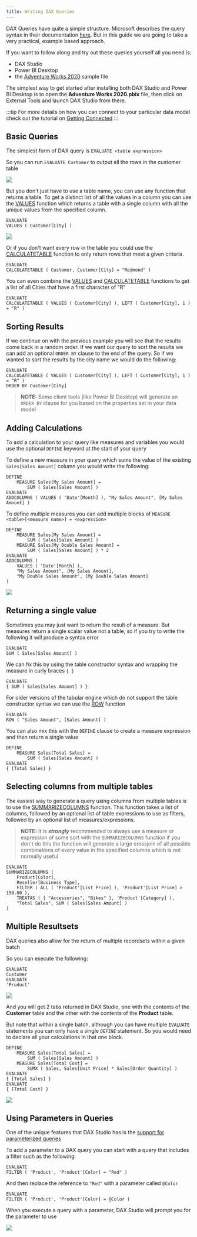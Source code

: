 ```yaml
---
title: Writing DAX Queries
---
```


DAX Queries have quite a simple structure. Microsoft describes the query syntax in their documentation [here](https://docs.microsoft.com/en-us/dax/dax-queries). But in this guide we are going to take a very practical, example based approach. 

If you want to follow along and try out these queries yourself all you need is:
* DAX Studio
* Power BI Desktop
* the [Adventure Works 2020](https://aka.ms/dax-docs-sample-file) sample file

The simplest way to get started after installing both DAX Studio and Power BI Desktop is to open the **Adventure Works 2020.pbix** file, then click on External Tools and launch DAX Studio from there. 

:::tip
For more details on how you can connect to your particular data model check out the tutorial on [Getting Connected](../getting-connected/)
:::

## Basic Queries

The simplest form of DAX query is `EVALUATE <table expression>` 

So you can run `EVALUATE Customer` to output all the rows in the customer table

![](./evaluate-customer.png)

But you don't just have to use a table name, you can use any function that returns a table. To get a distinct list of all the values in a column you can use the [VALUES](https://dax.guide/values) function which returns a table with a single column with all the unique values from the specified column.

```dax
EVALUATE
VALUES ( Customer[City] )
```

![](./evaluate-customer-city.png)

Or if you don't want every row in the table you could use the [CALCULATETABLE](https://dax.guide/calculatetable) function to only return rows that meet a given criteria.

```dax
EVALUATE
CALCULATETABLE ( Customer, Customer[City] = "Redmond" )
```

You can even combine the [VALUES](https://dax.guide/values) and [CALCULATETABLE](https://dax.guide/calculatetable) functions to get a list of all Cities that have a first character of "R"

```dax
EVALUATE
CALCULATETABLE ( VALUES ( Customer[City] ), LEFT ( Customer[City], 1 ) = "R" )
```

## Sorting Results

If we continue on with the previous example you will see that the results come back in a random order. If we want our query to sort the results we can add an optional `ORDER BY` clause to the end of the query. So if we wanted to sort the results by the city name we would do the following:

```dax
EVALUATE
CALCULATETABLE ( VALUES ( Customer[City] ), LEFT ( Customer[City], 1 ) = "R" )
ORDER BY Customer[City]
```

> **NOTE:** Some client tools (like Power BI Desktop) will generate an `ORDER BY` clause for you based on the properties set in your data model


## Adding Calculations

To add a calculation to your query like measures and variables you would use the optional `DEFINE` keyword at the start of your query

To define a new measure in your query which sums the value of the existing `Sales[Sales Amount]` column you would write the following:

```dax
DEFINE
    MEASURE Sales[My Sales Amount] =
        SUM ( Sales[Sales Amount] )
EVALUATE
ADDCOLUMNS ( VALUES ( 'Date'[Month] ), "My Sales Amount", [My Sales Amount] )
```

To define multiple measures you can add multiple blocks of `MEASURE <table>[<measure name>] = <expression>`

```dax
DEFINE
    MEASURE Sales[My Sales Amount] =
        SUM ( Sales[Sales Amount] )
    MEASURE Sales[My Double Sales Amount] =
        SUM ( Sales[Sales Amount] ) * 2
EVALUATE
ADDCOLUMNS (
    VALUES ( 'Date'[Month] ),
    "My Sales Amount", [My Sales Amount],
    "My Double Sales Amount", [My Double Sales Amount]
)
```

![](evaluate-define-measures.png)


## Returning a single value

Sometimes you may just want to return the result of a measure. But measures return a single scalar value not a table, so if you try to write the following it will produce a syntax error

```dax
EVALUATE
SUM ( Sales[Sales Amount] )
```

We can fix this by using the table constructor syntax and wrapping the measure in curly braces `{ }`

```dax
EVALUATE
{ SUM ( Sales[Sales Amount] ) }
```

For older versions of the tabular engine which do not support the table constructor syntax we can use the [ROW](https://dax.guide/row) function

```dax
EVALUATE
ROW ( "Sales Amount", [Sales Amount] )
```


You can also mix this with the `DEFINE` clause to create a measure expression and then return a single value

```dax
DEFINE
    MEASURE Sales[Total Sales] =
        SUM ( Sales[Sales Amount] )
EVALUATE
{ [Total Sales] }
```

## Selecting columns from multiple tables

The easiest way to generate a query using columns from multiple tables is to use the [SUMMARIZECOLUMNS](https://dax.guide/summarizecolumns) function. This function takes a list of columns, followed by an optional list of table expressions to use as filters, followed by an optional list of measures/expressions.

> **NOTE:** It is _**strongly**_ recommended to always use a measure or expression of some sort with the `SUMMARIZECOLUMNS` function if you don't do this the function will generate a large crossjoin of all possible combinations of every value in the specified columns which is not normally useful

```dax
EVALUATE
SUMMARIZECOLUMNS (
    Product[Color],
    Reseller[Business Type],
    FILTER ( ALL ( 'Product'[List Price] ), 'Product'[List Price] > 150.00 ),
    TREATAS ( { "Accessories", "Bikes" }, 'Product'[Category] ),
    "Total Sales", SUM ( Sales[Sales Amount] )
)
```

## Multiple Resultsets

DAX queries also allow for the return of multiple recordsets within a given batch

So you can execute the following: 

```dax
EVALUATE
Customer
EVALUATE
'Product'
```

![](evaluate-2-recordsets.png)

And you will get 2 tabs returned in DAX Studio, one with the contents of the **Customer** table and the other with the contents of the **Product** table.

But note that within a single batch, although you can have multiple `EVALUATE` statements you can only have a single `DEFINE` statement. So you would need to declare all your calculations in that one block.

```dax
DEFINE
    MEASURE Sales[Total Sales] =
        SUM ( Sales[Sales Amount] )
    MEASURE Sales[Total Cost] =
        SUMX ( Sales, Sales[Unit Price] * Sales[Order Quantity] )
EVALUATE
{ [Total Sales] }
EVALUATE
{ [Total Cost] }
```

![](evaluate-2-recordsets-with-measures.png)

## Using Parameters in Queries

One of the unique features that DAX Studio has is the [support for parameterized queries](/docs/features/parameter-support/)

To add a parameter to a DAX query you can start with a query that includes a filter such as the following:

```dax
EVALUATE
FILTER ( 'Product', 'Product'[Color] = "Red" )
```

And then replace the reference to `"Red"` with a parameter called `@Color` 

```dax
EVALUATE
FILTER ( 'Product', 'Product'[Color] = @Color )
```

When you execute a query with a parameter, DAX Studio will prompt you for the parameter to use

![](evaluate-parameter.png)


